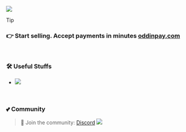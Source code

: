 <!-- Wave 
https://github.com/denvercoder1/readme-typing-svg -->
![](https://cdn.oddinpay.com/cover-oddin.webp)

> [!TIP]
> ### 👉 Start selling. Accept payments in minutes [oddinpay.com](https://oddinpay.com)


<br>

### 🛠️ Useful Stuffs

- [![](https://img.shields.io/badge/Tools-pink?style=flat&logo=starship&logoColor=black)](https://github.com/sachinsenal0x64?tab=stars)
 

</div>

<br>

### 💕 Community

> 🍻 Join the community:  <a href="https://discord.gg/EbfftZ5Dd4" alt="sachinsenal0x64">Discord</a>
> [![](https://cdn.statically.io/gh/sachinsenal0x64/picx-images-hosting@master/discord.72y8nlaw5mdc.webp)](https://discord.gg/EbfftZ5Dd4)



